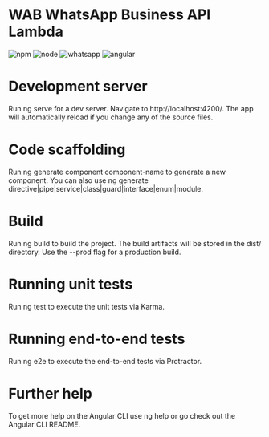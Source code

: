 # WAB WhatsApp Business API Lambda

![npm](https://img.shields.io/badge/npm-6.5.0-green.svg)
![node](https://img.shields.io/badge/node-8.10-blue.svg)
![whatsapp](https://img.shields.io/badge/whatsapp-v2.21.4-red.svg)
![angular](https://img.shields.io/badge/angular-v7.2.2-red.svg)

# Development server
Run ng serve for a dev server. Navigate to http://localhost:4200/. The app will automatically reload if you change any of the source files.

# Code scaffolding
Run ng generate component component-name to generate a new component. You can also use ng generate directive|pipe|service|class|guard|interface|enum|module.

# Build
Run ng build to build the project. The build artifacts will be stored in the dist/ directory. Use the --prod flag for a production build.

# Running unit tests
Run ng test to execute the unit tests via Karma.

# Running end-to-end tests
Run ng e2e to execute the end-to-end tests via Protractor.

# Further help
To get more help on the Angular CLI use ng help or go check out the Angular CLI README.
